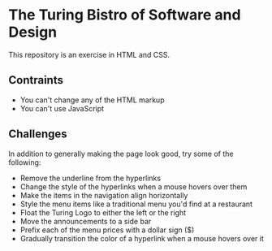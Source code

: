 # The Turing Bistro of Software and Design

This repository is an exercise in HTML and CSS.

## Contraints

* You can't change any of the HTML markup
* You can't use JavaScript

## Challenges

In addition to generally making the page look good, try some of the following:

* Remove the underline from the hyperlinks
* Change the style of the hyperlinks when a mouse hovers over them
* Make the items in the navigation align horizontally
* Style the menu items like a traditional menu you'd find at a restaurant
* Float the Turing Logo to either the left or the right
* Move the announcements to a side bar
* Prefix each of the menu prices with a dollar sign ($)
* Gradually transition the color of a hyperlink when a mouse hovers over it
